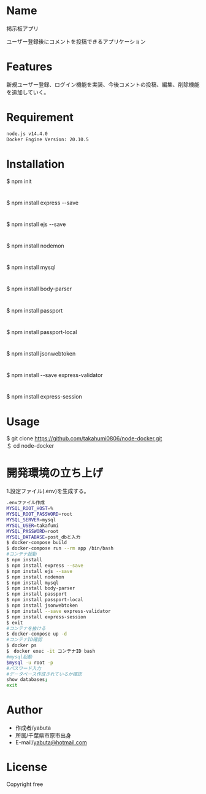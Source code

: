 # Name 
 
掲示板アプリ
 
ユーザー登録後にコメントを投稿できるアプリケーション
  
# Features
 
新規ユーザー登録、ログイン機能を実装、今後コメントの投稿、編集、削除機能を追加していく。
 
# Requirement
```bash
node.js v14.4.0
Docker Engine Version: 20.10.5
```
# Installation
$ npm init
#
$ npm install express --save
#
$ npm install ejs --save
#
$ npm install nodemon
#
$ npm install mysql
#
$ npm install body-parser
#
$ npm install passport
#
$ npm install passport-local
#
$ npm install jsonwebtoken
#
$ npm install --save express-validator
#
$ npm install express-session
#

# Usage
$ git clone https://github.com/takahumi0806/node-docker.git  
＄ cd node-docker
# 開発環境の立ち上げ
1.設定ファイル(.env)を生成する。
```bash
.envファイル作成
MYSQL_ROOT_HOST=%
MYSQL_ROOT_PASSWORD=root
MYSQL_SERVER=mysql
MYSQL_USER=takafumi
MYSQL_PASSWORD=root
MYSQL_DATABASE=post_dbと入力
$ docker-compose build
$ docker-compose run --rm app /bin/bash
#コンテナ起動
$ npm install
$ npm install express --save
$ npm install ejs --save
$ npm install nodemon
$ npm install mysql
$ npm install body-parser
$ npm install passport
$ npm install passport-local
$ npm install jsonwebtoken
$ npm install --save express-validator
$ npm install express-session
$ exit
#コンテナを抜ける
$ docker-compose up -d
#コンテナID確認
$ docker ps
$　docker exec -it コンテナID bash
#mysql起動
$mysql -u root -p
#パスワード入力
#データベース作成されているか確認
show databases;
exit
```
# Author
* 作成者/yabuta
* 所属/千葉県市原市出身
* E-mail/yabuta@hotmail.com
 
# License

Copyright free
